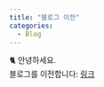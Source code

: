 ```yaml
---
title: "블로그 이전"
categories:
  - Blog
---
```


🐈 안녕하세요.  
블로그를 이전합니다: [링크](https://kimhyungji.vercel.app/)
